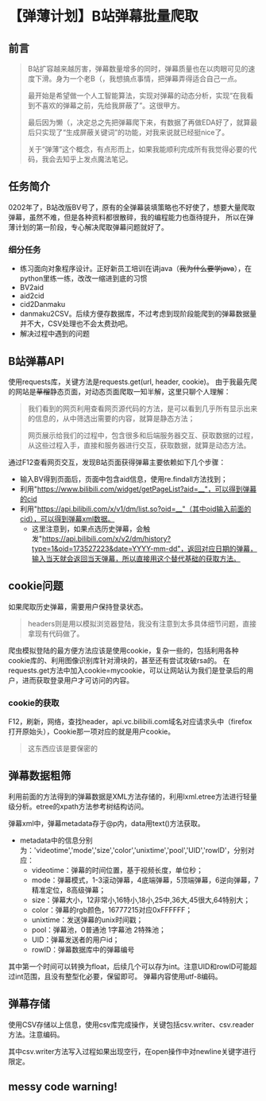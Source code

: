 # 【弹薄计划】B站弹幕批量爬取
## 前言
>B站扩容越来越厉害，弹幕数量增多的同时，弹幕质量也在以肉眼可见的速度下滑。身为一个老B（，我想搞点事情，把弹幕弄得适合自己一点。
>
>最开始是希望做一个人工智能算法，实现对弹幕的动态分析，实现“在我看到不喜欢的弹幕之前，先给我屏蔽了”。这很甲方。
>
>最后因为懒（，决定总之先把弹幕爬下来，有数据了再做EDA好了，就算最后只实现了“生成屏蔽关键词”的功能，对我来说就已经挺nice了。
>
>关于“弹薄”这个概念，有点形而上，如果我能顺利完成所有我觉得必要的代码，我会去知乎上发点魔法笔记。

## 任务简介
0202年了，B站改版BV号了，原有的全弹幕装填策略也不好使了，想要大量爬取弹幕，虽然不难，但是各种资料都很散碎，我的编程能力也亟待提升，
所以在弹薄计划的第一阶段，专心解决爬取弹幕问题就好了。

### 细分任务
- 练习面向对象程序设计。正好新员工培训在讲java（~~我为什么要学java~~），在python里练一练，改改一缩进到底的习惯
- BV2aid
- aid2cid
- cid2Danmaku
- danmaku2CSV。后续方便存数据库，不过考虑到现阶段能爬到的弹幕数据量并不大，CSV处理也不会太费劲吧。
- 解决过程中遇到的问题

## B站弹幕API
使用requests库，关键方法是requests.get(url, header, cookie)。
由于我最先爬的网站是~~草榴~~静态页面，对动态页面爬取一知半解，这里只聊个人理解：
>我们看到的网页利用查看网页源代码的方法，是可以看到几乎所有显示出来的信息的，从中筛选出需要的内容，就算是静态方法；
>
>网页展示给我们的过程中，包含很多和后端服务器交互、获取数据的过程，从这些过程入手，直接和服务器进行交互，获取数据，就算是动态方法。

通过F12查看网页交互，发现B站页面获得弹幕主要依赖如下几个步骤：
- 输入BV得到页面后，页面中包含aid信息，使用re.findall方法找到；
- 利用"https://www.bilibili.com/widget/getPageList?aid=__"，可以得到弹幕的cid
- 利用"https://api.bilibili.com/x/v1/dm/list.so?oid=__"（其中oid输入前面的cid），可以得到弹幕xml数据。
    - 这里注意到，如果点选历史弹幕，会触发"https://api.bilibili.com/x/v2/dm/history?type=1&oid=173527223&date=YYYY-mm-dd"，返回对应日期的弹幕，输入当天就会返回当天弹幕，所以直接用这个替代基础的获取方法。

## cookie问题
如果爬取历史弹幕，需要用户保持登录状态。
>headers则是用以模拟浏览器登陆，我没有注意到太多具体细节问题，直接拿现有代码做了。

爬虫模拟登陆的最方便方法应该是使用cookie，复杂一些的，包括利用各种cookie库的、利用图像识别库针对滑块的，甚至还有尝试攻破rsa的。
在requests.get方法中加入cookie=mycookie，可以让网站认为我们是登录后的用户，进而获取登录用户才可访问的内容。

### cookie的获取
F12，刷新，网络，查找header，api.vc.bilibili.com域名对应请求头中（firefox打开原始头），Cookie那一项对应的就是用户cookie。
>这东西应该是要保密的

## 弹幕数据粗筛
利用前面的方法得到的弹幕数据是XML方法存储的，利用lxml.etree方法进行轻量级分析。etree的xpath方法参考树结构访问。

弹幕xml中，弹幕metadata存于@p内，data用text()方法获取。

- metadata中的信息分别为：'videotime','mode','size','color','unixtime','pool','UID','rowID'，分别对应：
    - videotime：弹幕的时间位置，基于视频长度，单位秒；
    - mode：弹幕模式，1-3滚动弹幕，4底端弹幕，5顶端弹幕，6逆向弹幕，7精准定位，8高级弹幕；
    - size：弹幕大小，12非常小,16特小,18小,25中,36大,45很大,64特别大；
    - color：弹幕的rgb颜色，16777215对应0xFFFFFF；
    - unixtime：发送弹幕的unix时间戳；
    - pool：弹幕池，0普通池 1字幕池 2特殊池；
    - UID：弹幕发送者的用户id；
    - rowID：弹幕数据库中的弹幕编号

其中第一个时间可以转换为float，后续几个可以存为int。注意UID和rowID可能超过int范围，且没有整型化必要，保留即可。
弹幕内容使用utf-8编码。

## 弹幕存储
使用CSV存储以上信息，使用csv库完成操作，关键包括csv.writer、csv.reader方法。注意编码。

其中csv.writer方法写入过程如果出现空行，在open操作中对newline关键字进行限定。

## messy code warning!

